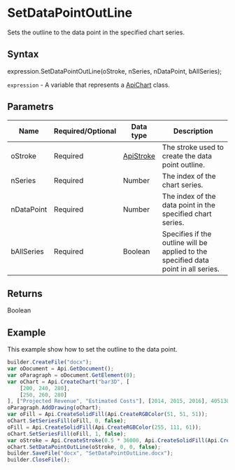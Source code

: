 # SetDataPointOutLine

Sets the outline to the data point in the specified chart series.

## Syntax

expression.SetDataPointOutLine(oStroke, nSeries, nDataPoint, bAllSeries);

`expression` - A variable that represents a [ApiChart](../ApiChart.md) class.

## Parametrs

| **Name** | **Required/Optional** | **Data type** | **Description** |
| ------------- | ------------- | ------------- | ------------- |
| oStroke | Required | [ApiStroke](../../ApiStroke/ApiStroke.md) | The stroke used to create the data point outline. |
| nSeries | Required | Number | The index of the chart series. |
| nDataPoint | Required | Number | The index of the data point in the specified chart series. |
| bAllSeries | Required | Boolean | Specifies if the outline will be applied to the specified data point in all series. |

## Returns

Boolean

## Example

This example show how to set the outline to the data point.

```javascript
builder.CreateFile("docx");
var oDocument = Api.GetDocument();
var oParagraph = oDocument.GetElement(0);
var oChart = Api.CreateChart("bar3D", [
	[200, 240, 280],
	[250, 260, 280]
], ["Projected Revenue", "Estimated Costs"], [2014, 2015, 2016], 4051300, 2347595, 24);
oParagraph.AddDrawing(oChart);
var oFill = Api.CreateSolidFill(Api.CreateRGBColor(51, 51, 51));
oChart.SetSeriesFill(oFill, 0, false);
oFill = Api.CreateSolidFill(Api.CreateRGBColor(255, 111, 61));
oChart.SetSeriesFill(oFill, 1, false);
var oStroke = Api.CreateStroke(0.5 * 36000, Api.CreateSolidFill(Api.CreateRGBColor(255, 111, 61)));
oChart.SetDataPointOutLine(oStroke, 0, 0, false);
builder.SaveFile("docx", "SetDataPointOutLine.docx");
builder.CloseFile();
```